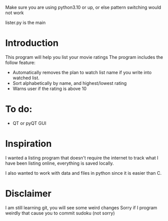 Make sure you are using python3.10 or up, or else pattern switching would not work

lister.py is the main

# Introduction
This program will help you list your movie ratings
The program includes the follow feature:
* Automatically removes the plan to watch list name if you write into watched list.
* Sort alphabetically by name, and highest/lowest rating
* Warns user if the rating is above 10

# To do:
* QT or pyQT GUI

# Inspiration 
I wanted a listing program that doesn't require the internet to track what I have been listing online, everything is saved locally.

I also wanted to work with data and files in python since it is easier than C.

# Disclaimer
I am still learning git, you will see some weird changes
Sorry if I program weirdly that cause you to commit sudoku (not sorry)